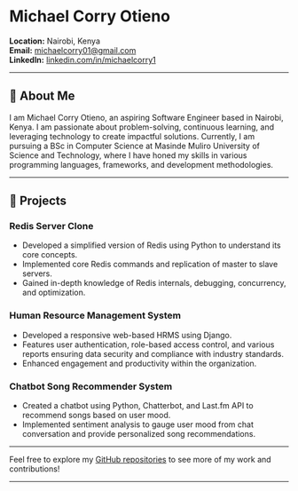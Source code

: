 # Michael Corry Otieno

**Location:** Nairobi, Kenya  
**Email:** [michaelcorry01@gmail.com](mailto:michaelcorry01@gmail.com)  
**LinkedIn:** [linkedin.com/in/michaelcorry1](https://www.linkedin.com/in/michaelcorry1/)

---

## 👋 About Me

I am Michael Corry Otieno, an aspiring Software Engineer based in Nairobi, Kenya. I am passionate about problem-solving, continuous learning, and leveraging technology to create impactful solutions. Currently, I am pursuing a BSc in Computer Science at Masinde Muliro University of Science and Technology, where I have honed my skills in various programming languages, frameworks, and development methodologies.

---

## 🚀 Projects

### Redis Server Clone
- Developed a simplified version of Redis using Python to understand its core concepts.
- Implemented core Redis commands and replication of master to slave servers.
- Gained in-depth knowledge of Redis internals, debugging, concurrency, and optimization.

### Human Resource Management System
- Developed a responsive web-based HRMS using Django.
- Features user authentication, role-based access control, and various reports ensuring data security and compliance with industry standards.
- Enhanced engagement and productivity within the organization.

### Chatbot Song Recommender System
- Created a chatbot using Python, Chatterbot, and Last.fm API to recommend songs based on user mood.
- Implemented sentiment analysis to gauge user mood from chat conversation and provide personalized song recommendations.

---

Feel free to explore my [GitHub repositories](https://github.com/corryjnr) to see more of my work and contributions!

---
